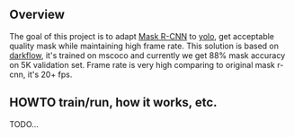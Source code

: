 ## Overview

The goal of this project is to adapt [Mask R-CNN](https://github.com/matterport/Mask_RCNN) to [yolo](https://pjreddie.com/darknet/yolo/), get acceptable
quality mask while maintaining high frame rate. This solution is based on
[darkflow](https://github.com/thtrieu/darkflow), it's trained on mscoco and currently we get 88% mask
accuracy on 5K validation set. Frame rate is very high comparing to original mask r-cnn, it's 20+ fps.

## HOWTO train/run, how it works, etc.

TODO...
